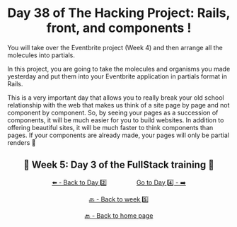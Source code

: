 <h1 align="center">Day 38 of The Hacking Project: Rails, front, and components !</h1>

You will take over the Eventbrite project (Week 4) and then arrange all the molecules into partials.

In this project, you are going to take the molecules and organisms you made yesterday and put them into your Eventbrite application in partials format in Rails.

This is a very important day that allows you to really break your old school relationship with the web that makes us think of a site page by page and not component by component. So, by seeing your pages as a succession of components, it will be much easier for you to build websites. In addition to offering beautiful sites, it will be much faster to think components than pages. If your components are already made, your pages will only be partial renders 🤑

<h2 align="center">🎉 Week 5: Day 3 of the FullStack training 🎉</h2>

<div align="center">
  
  [⬅️ - Back to Day 2️⃣](https://github.com/BenjaminCharmes/THP_FullStack/tree/main/Week_5/Day_2)
  &nbsp;&nbsp;&nbsp;&nbsp;&nbsp;&nbsp;&nbsp;&nbsp;&nbsp;&nbsp;&nbsp;&nbsp;&nbsp;&nbsp;&nbsp;
  [Go to Day 4️⃣ - ➡️](https://github.com/BenjaminCharmes/THP_FullStack/tree/main/Week_5/Day_4)

</div>

<div align="center">

  [🔙 - Back to week 5️⃣](https://github.com/BenjaminCharmes/THP_FullStack/tree/main/Week_5)

  [🔙 - Back to home page](https://github.com/BenjaminCharmes/THP_FullStack)

</div>
